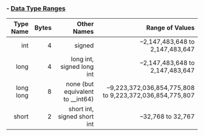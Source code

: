 
### - [Data Type Ranges](https://msdn.microsoft.com/en-us/library/s3f49ktz.aspx)

Type Name | Bytes | Other Names | 	Range of Values
--:|--:|--:|--:
 int | 4 | signed | –2,147,483,648 to 2,147,483,647 |   
 long	|4	|long int, signed long int|	–2,147,483,648 to 2,147,483,647 |   
long long	|8	|none (but equivalent to __int64)	|–9,223,372,036,854,775,808 to 9,223,372,036,854,775,807 |
short	|2	|short int, signed short int|	–32,768 to 32,767|

